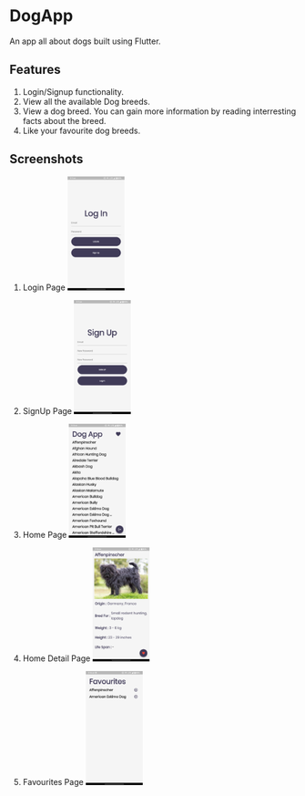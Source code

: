 # DogApp

An app all about dogs built using Flutter.

## Features
1. Login/Signup functionality.
2. View all the available Dog breeds.
3. View a dog breed. You can gain more information by reading interresting facts about the breed.
4. Like your favourite dog breeds.

## Screenshots

1. Login Page
<img
  src="/screenshots/1.png"
  alt="Login Page"
  title="Login Page"
  style="display: inline-block; margin: 0 auto; max-width: 100px">

2. SignUp Page
<img
  src="/screenshots/2.png"
  alt="SignUp Page"
  title="SignUp Page"
  style="display: inline-block; margin: 0 auto; max-width: 100px">

3. Home Page
<img
  src="/screenshots/3.png"
  alt="Home Page"
  title="Home Page"
  style="display: inline-block; margin: 0 auto; max-width: 100px">

4. Home Detail Page
<img
  src="/screenshots/4.png"
  alt="Home Detail Page"
  title="Home Detail Page"
  style="display: inline-block; margin: 0 auto; max-width: 100px">

5. Favourites Page
<img
  src="/screenshots/5.png"
  alt="Favourites Page"
  title="Favourites Page"
  style="display: inline-block; margin: 0 auto; max-width: 100px">